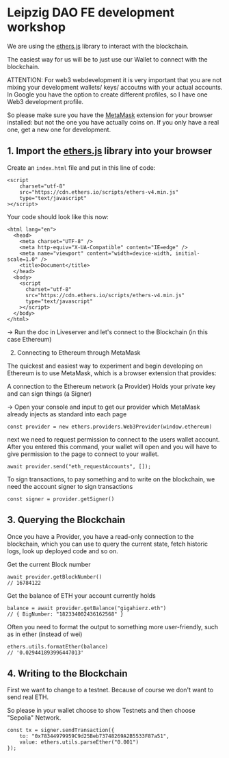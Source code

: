 # Leipzig DAO FE development workshop

We are using the [ethers.js](https://docs.ethers.org/v5/getting-started/) library to interact with the blockchain.

The easiest way for us will be to just use our Wallet to connect with the blockchain.

ATTENTION: For web3 webdevelopment it is very important that you are not mixing your development wallets/ keys/ accoutns with your actual accounts.
In Google you have the option to create different profiles, so I have one Web3 development profile.

So please make sure you have the [MetaMask](https://metamask.io/) extension for your browser installed: but not the one you have actually coins on. If you only have a real one, get a new one for development.

## 1. Import the [ethers.js](https://docs.ethers.org/v5/getting-started/) library into your browser

Create an `index.html` file and put in this line of code:

```
<script
    charset="utf-8"
    src="https://cdn.ethers.io/scripts/ethers-v4.min.js"
    type="text/javascript"
></script>
```

Your code should look like this now:

```
<html lang="en">
  <head>
    <meta charset="UTF-8" />
    <meta http-equiv="X-UA-Compatible" content="IE=edge" />
    <meta name="viewport" content="width=device-width, initial-scale=1.0" />
    <title>Document</title>
  </head>
  <body>
    <script
      charset="utf-8"
      src="https://cdn.ethers.io/scripts/ethers-v4.min.js"
      type="text/javascript"
    ></script>
  </body>
</html>
```

-> Run the doc in Liveserver and let's connect to the Blockchain (in this case Ethereum)

2. Connecting to Ethereum through MetaMask

The quickest and easiest way to experiment and begin developing on Ethereum is to use MetaMask, which is a browser extension that provides:

A connection to the Ethereum network (a Provider)
Holds your private key and can sign things (a Signer)

-> Open your console and input to get our provider which MetaMask already injects as standard into each page

```
const provider = new ethers.providers.Web3Provider(window.ethereum)
```

next we need to request permission to connect to the users wallet account. After you entered this command, your wallet will open and you will have to give permission to the page to connect to your wallet.

```
await provider.send("eth_requestAccounts", []);
```

To sign transactions, to pay something and to write on the blockchain, we need the account signer to sign transactions

```
const signer = provider.getSigner()
```

## 3. Querying the Blockchain

Once you have a Provider, you have a read-only connection to the blockchain, which you can use to query the current state, fetch historic logs, look up deployed code and so on.

Get the current Block number

```
await provider.getBlockNumber()
// 16784122
```

Get the balance of ETH your account currently holds

```
balance = await provider.getBalance("gigahierz.eth")
// { BigNumber: "182334002436162568" }
```

Often you need to format the output to something more user-friendly, such as in ether (instead of wei)

```
ethers.utils.formatEther(balance)
// '0.029441893996447013'
```

## 4. Writing to the Blockchain

First we want to change to a testnet. Because of course we don't want to send real ETH.

So please in your wallet choose to show Testnets and then choose "Sepolia" Network.

```
const tx = signer.sendTransaction({
    to: "0x78344979959C9d25Beb73748269A2B5533F87a51",
    value: ethers.utils.parseEther("0.001")
});
```
